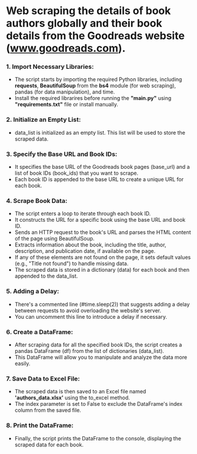 # Web scraping the details of book authors globally and their book details from the Goodreads website (www.goodreads.com).

### 1. Import Necessary Libraries:
* The script starts by importing the required Python libraries, including **requests**, **BeautifulSoup** from the **bs4** module (for web scraping), pandas (for data manipulation), and time. 
* Install the required librarires before running the **"main.py"** using **"requirements.txt"** file or install manually.

### 2. Initialize an Empty List:
* data_list is initialized as an empty list. This list will be used to store the scraped data.

### 3. Specify the Base URL and Book IDs:
* It specifies the base URL of the Goodreads book pages (base_url) and a list of book IDs (book_ids) that you want to scrape.
* Each book ID is appended to the base URL to create a unique URL for each book.

### 4. Scrape Book Data:
* The script enters a loop to iterate through each book ID.
* It constructs the URL for a specific book using the base URL and book ID.
* Sends an HTTP request to the book's URL and parses the HTML content of the page using BeautifulSoup.
* Extracts information about the book, including the title, author, description, and publication date, if available on the page.
* If any of these elements are not found on the page, it sets default values (e.g., "Title not found") to handle missing data.
* The scraped data is stored in a dictionary (data) for each book and then appended to the data_list.

### 5. Adding a Delay:
* There's a commented line (#time.sleep(2)) that suggests adding a delay between requests to avoid overloading the website's server.
* You can uncomment this line to introduce a delay if necessary.

### 6. Create a DataFrame:
 * After scraping data for all the specified book IDs, the script creates a pandas DataFrame (df) from the list of dictionaries (data_list).
 * This DataFrame will allow you to manipulate and analyze the data more easily.

### 7. Save Data to Excel File:
* The scraped data is then saved to an Excel file named **'authors_data.xlsx'** using the to_excel method.
* The index parameter is set to False to exclude the DataFrame's index column from the saved file.

### 8. Print the DataFrame:
* Finally, the script prints the DataFrame to the console, displaying the scraped data for each book.
